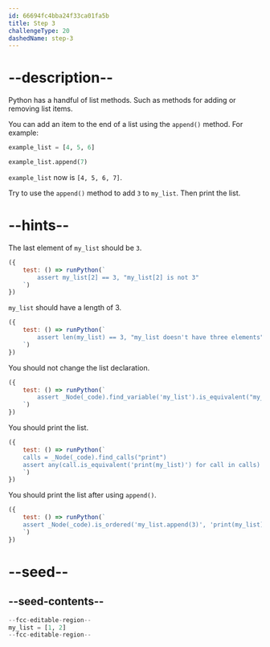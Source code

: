 ```yaml
---
id: 66694fc4bba24f33ca01fa5b
title: Step 3
challengeType: 20
dashedName: step-3
---
```


# --description--

Python has a handful of list methods. Such as methods for adding or removing list items.

You can add an item to the end of a list using the `append()` method. For example:

```py
example_list = [4, 5, 6]

example_list.append(7)
```

`example_list` now is `[4, 5, 6, 7]`.

Try to use the `append()` method to add `3` to `my_list`. Then print the list.

# --hints--

The last element of `my_list` should be `3`.

```js
({
    test: () => runPython(`
        assert my_list[2] == 3, "my_list[2] is not 3"
    `)
})
```

`my_list` should have a length of 3.

```js
({
    test: () => runPython(`
        assert len(my_list) == 3, "my_list doesn't have three elements"
    `)
})
```

You should not change the list declaration.

```js
({
    test: () => runPython(`
        assert _Node(_code).find_variable('my_list').is_equivalent("my_list = [1, 2]")
    `)
})
```

You should print the list.

```js
({
    test: () => runPython(`
    calls = _Node(_code).find_calls("print")
    assert any(call.is_equivalent('print(my_list)') for call in calls)
    `)
})
```

You should print the list after using `append()`.

```js
({
    test: () => runPython(`
    assert _Node(_code).is_ordered('my_list.append(3)', 'print(my_list)')
    `)
})
```

# --seed--

## --seed-contents--

```py
--fcc-editable-region--
my_list = [1, 2]
--fcc-editable-region--
```
